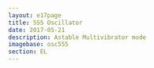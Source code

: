 ```yaml
---
layout: e17page
title: 555 Oscillator
date: 2017-05-21
description: Astable Multivibrator mode
imagebase: osc555
section: EL
---
```


